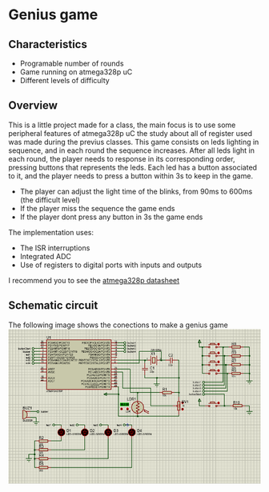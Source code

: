 # Genius game

## Characteristics
- Programable number of rounds
- Game running on atmega328p uC
- Different levels of difficulty

## Overview
This is a little project made for a class, the main focus is to use some peripheral features of atmega328p uC
the study about all of register used was made during the previus classes.
This game consists on leds lighting in sequence, and in each round the sequence increases.
After all leds light in each round, the player needs to response in its corresponding order, pressing buttons
that represents the leds.
Each led has a button associated to it, and the player needs to press a button within 3s to keep in the game.
- The player can adjust the light time of the blinks, from 90ms to 600ms (the difficult level)
- If the player miss the sequence the game ends
- If the player dont press any button in 3s the game ends

The implementation uses:
- The ISR interruptions
- Integrated ADC
- Use of registers to digital ports with inputs and outputs


I recommend you to see the [atmega328p datasheet](https://www.sparkfun.com/datasheets/Components/SMD/ATMega328.pdf)

## Schematic circuit
The following image shows the conections to make a genius game
![Schematic](/img/schematic.png)
